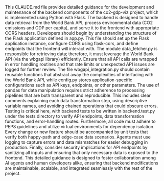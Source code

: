This CLAUDE.md file provides detailed guidance for the development and maintenance of the backend components of the co2-gdp-viz project, which is implemented using Python with Flask. The backend is designed to handle data retrieval from the World Bank API, process environmental data (CO2 emissions and GDP per capita), and serve it to the frontend with appropriate CORS headers. Developers should begin by understanding the structure of the Flask application defined in app.py. This file should set up the Flask application instance, configure CORS using flask-cors, and define endpoints that the frontend will interact with. The module data_fetcher.py is responsible for retrieving data; therefore, it must leverage the World Bank API (via the wbgapi library) efficiently. Ensure that all API calls are wrapped in error handling routines and that rate limits or unexpected API issues are logged for further review. The file wbgapi_integration.py should contain reusable functions that abstract away the complexities of interfacing with the World Bank API, while config.py stores application-specific configurations such as API keys, endpoints, or other parameters. The use of pandas for data manipulation requires strict adherence to processing pipelines that are both transparent and reproducible. This includes clear comments explaining each data transformation step, using descriptive variable names, and avoiding chained operations that could obscure errors. Testing is critical here, with backend tests to be written in backend.test.py under the tests directory to verify API endpoints, data transformation functions, and error-handling routes. Furthermore, all code must adhere to PEP8 guidelines and utilize virtual environments for dependency isolation. Every change or new feature should be accompanied by unit tests that verify both happy-path and edge-case data scenarios. Agents must use logging to capture errors and data mismatches for easier debugging in production. Finally, consider security implications for API endpoints by sanitizing all inputs and ensuring that only necessary data is exposed to the frontend. This detailed guidance is designed to foster collaboration among AI agents and human developers alike, ensuring that backend modifications are maintainable, scalable, and integrated seamlessly with the rest of the project.